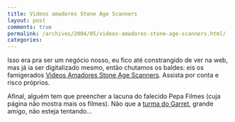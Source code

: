```yaml
---
title: Videos amadores Stone Age Scanners
layout: post
comments: true
permalink: /archives/2004/05/videos-amadores-stone-age-scanners.html/
categories:
---
```

Isso era pra ser um negócio nosso, eu fico até constrangido de ver na web, mas já ia ser digitalizado mesmo, então chutamos os baldes: eis os famigerados <a href="/video">Videos Amadores Stone Age Scanners</a>. Assista por conta e risco próprios.

Afinal, alguém tem que preencher a lacuna do falecido Pepa Filmes (cuja página não mostra mais os filmes). Não que a <a href="http://planeta.terra.com.br/lazer/garrettimus/videos/filmes.htm" >turma do Garret</a>, grande amigo, não esteja tentando&#8230;
